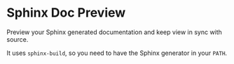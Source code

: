 # Sphinx Doc Preview

Preview your Sphinx generated documentation and keep view in sync with source.

It uses `sphinx-build`, so you need to have the Sphinx generator in your `PATH`.
